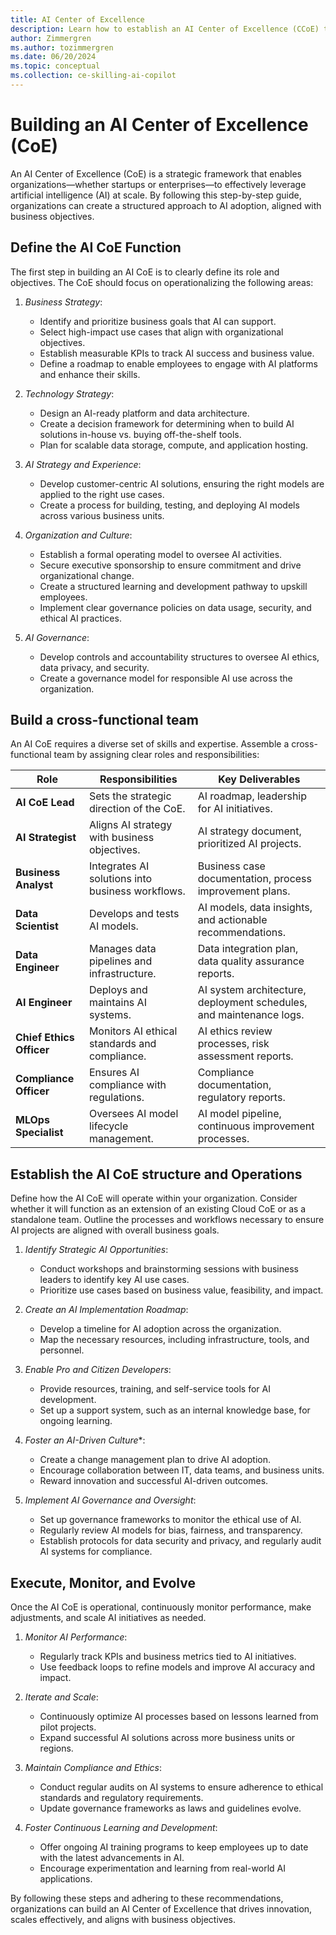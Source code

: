 ```yaml
---
title: AI Center of Excellence
description: Learn how to establish an AI Center of Excellence (CCoE) to drive AI adoption on Azure in your organization.
author: Zimmergren
ms.author: tozimmergren
ms.date: 06/20/2024
ms.topic: conceptual
ms.collection: ce-skilling-ai-copilot
---
```


# Building an AI Center of Excellence (CoE)

An AI Center of Excellence (CoE) is a strategic framework that enables organizations—whether startups or enterprises—to effectively leverage artificial intelligence (AI) at scale. By following this step-by-step guide, organizations can create a structured approach to AI adoption, aligned with business objectives.

## Define the AI CoE Function

The first step in building an AI CoE is to clearly define its role and objectives. The CoE should focus on operationalizing the following areas:

1. *Business Strategy*: 
    - Identify and prioritize business goals that AI can support.
    - Select high-impact use cases that align with organizational objectives.
    - Establish measurable KPIs to track AI success and business value.
    - Define a roadmap to enable employees to engage with AI platforms and enhance their skills.

2. *Technology Strategy*: 
    - Design an AI-ready platform and data architecture.
    - Create a decision framework for determining when to build AI solutions in-house vs. buying off-the-shelf tools.
    - Plan for scalable data storage, compute, and application hosting.

3. *AI Strategy and Experience*: 
    - Develop customer-centric AI solutions, ensuring the right models are applied to the right use cases.
    - Create a process for building, testing, and deploying AI models across various business units.

4. *Organization and Culture*:
    - Establish a formal operating model to oversee AI activities.
    - Secure executive sponsorship to ensure commitment and drive organizational change.
    - Create a structured learning and development pathway to upskill employees.
    - Implement clear governance policies on data usage, security, and ethical AI practices.

5. *AI Governance*: 
    - Develop controls and accountability structures to oversee AI ethics, data privacy, and security.
    - Create a governance model for responsible AI use across the organization.

## Build a cross-functional team

An AI CoE requires a diverse set of skills and expertise. Assemble a cross-functional team by assigning clear roles and responsibilities:

| Role               | Responsibilities                                    | Key Deliverables                                                  |
|--------------------|-----------------------------------------------------|-------------------------------------------------------------------|
| **AI CoE Lead**     | Sets the strategic direction of the CoE.             | AI roadmap, leadership for AI initiatives.                        |
| **AI Strategist**   | Aligns AI strategy with business objectives.         | AI strategy document, prioritized AI projects.                    |
| **Business Analyst**| Integrates AI solutions into business workflows.     | Business case documentation, process improvement plans.           |
| **Data Scientist**  | Develops and tests AI models.                        | AI models, data insights, and actionable recommendations.          |
| **Data Engineer**   | Manages data pipelines and infrastructure.           | Data integration plan, data quality assurance reports.             |
| **AI Engineer**     | Deploys and maintains AI systems.                    | AI system architecture, deployment schedules, and maintenance logs.|
| **Chief Ethics Officer** | Monitors AI ethical standards and compliance.  | AI ethics review processes, risk assessment reports.               |
| **Compliance Officer**   | Ensures AI compliance with regulations.       | Compliance documentation, regulatory reports.                      |
| **MLOps Specialist**     | Oversees AI model lifecycle management.       | AI model pipeline, continuous improvement processes.               |

## Establish the AI CoE structure and Operations

Define how the AI CoE will operate within your organization. Consider whether it will function as an extension of an existing Cloud CoE or as a standalone team. Outline the processes and workflows necessary to ensure AI projects are aligned with overall business goals.

1. *Identify Strategic AI Opportunities*:
    - Conduct workshops and brainstorming sessions with business leaders to identify key AI use cases.
    - Prioritize use cases based on business value, feasibility, and impact.

2. *Create an AI Implementation Roadmap*:
    - Develop a timeline for AI adoption across the organization.
    - Map the necessary resources, including infrastructure, tools, and personnel.

3. *Enable Pro and Citizen Developers*:
    - Provide resources, training, and self-service tools for AI development.
    - Set up a support system, such as an internal knowledge base, for ongoing learning.

4. *Foster an AI-Driven Culture**:
    - Create a change management plan to drive AI adoption.
    - Encourage collaboration between IT, data teams, and business units.
    - Reward innovation and successful AI-driven outcomes.

5. *Implement AI Governance and Oversight*:
    - Set up governance frameworks to monitor the ethical use of AI.
    - Regularly review AI models for bias, fairness, and transparency.
    - Establish protocols for data security and privacy, and regularly audit AI systems for compliance.

## Execute, Monitor, and Evolve

Once the AI CoE is operational, continuously monitor performance, make adjustments, and scale AI initiatives as needed. 

1. *Monitor AI Performance*:
    - Regularly track KPIs and business metrics tied to AI initiatives.
    - Use feedback loops to refine models and improve AI accuracy and impact.

2. *Iterate and Scale*:
    - Continuously optimize AI processes based on lessons learned from pilot projects.
    - Expand successful AI solutions across more business units or regions.

3. *Maintain Compliance and Ethics*:
    - Conduct regular audits on AI systems to ensure adherence to ethical standards and regulatory requirements.
    - Update governance frameworks as laws and guidelines evolve.

4. *Foster Continuous Learning and Development*:
    - Offer ongoing AI training programs to keep employees up to date with the latest advancements in AI.
    - Encourage experimentation and learning from real-world AI applications.


By following these steps and adhering to these recommendations, organizations can build an AI Center of Excellence that drives innovation, scales effectively, and aligns with business objectives.


